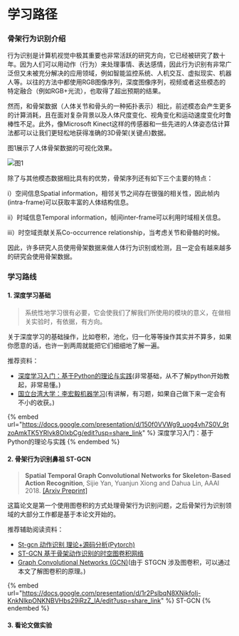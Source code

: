 # 学习路径

### 骨架行为识别介绍

行为识别是计算机视觉中极其重要也非常活跃的研究方向，它已经被研究了数十年。因为人们可以用动作（行为）来处理事情、表达感情，因此行为识别有非常广泛但又未被充分解决的应用领域，例如智能监控系统、人机交互、虚拟现实、机器人等。以往的方法中都使用RGB图像序列，深度图像序列，视频或者这些模态的特定融合（例如RGB+光流），也取得了超出预期的结果。

然而，和骨架数据（人体关节和骨头的一种拓扑表示）相比，前述模态会产生更多的计算消耗，且在面对复杂背景以及人体尺度变化、视角变化和运动速度变化时鲁棒性不足。此外，像Microsoft Kinect这样的传感器和一些先进的人体姿态估计算法都可以让我们更轻松地获得准确的3D骨架(关键点)数据。

图1展示了人体骨架数据的可视化效果。

![图1](files/图1.png)

除了与其他模态数据相比具有的优势，骨架序列还有如下三个主要的特点：

i）空间信息Spatial information，相邻关节之间存在很强的相关性，因此帧内(intra-frame)可以获取丰富的人体结构信息。

ii）时域信息Temporal information，帧间inter-frame可以利用时域相关信息。

iii）时空域贡献关系Co-occurrence relationship，当考虑关节和骨骼的时候。

因此，许多研究人员使用骨架数据来做人体行为识别或检测，且一定会有越来越多的研究会使用骨架数据。

### 学习路线

#### 1. 深度学习基础

> 系统性地学习很有必要，它会使我们了解我们所使用的模块的意义，在做相关实验时，有依据，有方向。

关于深度学习的基础操作，比如卷积，池化，归一化等等操作其实并不算多，如果你愿意的话，也许一到两周就能把它们细细地了解一遍。

推荐资料：

* [深度学习入门：基于Python的理论与实践](files/%E6%B7%B1%E5%BA%A6%E5%AD%A6%E4%B9%A0%E5%85%A5%E9%97%A8%EF%BC%9A%E5%9F%BA%E4%BA%8EPython%E7%9A%84%E7%90%86%E8%AE%BA%E4%B8%8E%E5%AE%9E%E7%8E%B0.pdf)(非常基础，从不了解python开始教起，非常易懂。)
* [国立台湾大学：李宏毅机器学习](https://speech.ee.ntu.edu.tw/\~hylee/ml/2022-spring.php)(有讲解，有习题，如果自己做下来一定会有不小的收获。)

{% embed url="https://docs.google.com/presentation/d/150f0VVWg9_uog4vh7S0V_9tzoAmkTK5YRlvk8OlxbCg/edit?usp=share_link" %}
深度学习入门：基于Python的理论与实践
{% endembed %}

#### 2. 骨架行为识别鼻祖 ST-GCN

> **Spatial Temporal Graph Convolutional Networks for Skeleton-Based Action Recognition**, Sijie Yan, Yuanjun Xiong and Dahua Lin, AAAI 2018. [\[Arxiv Preprint\]](https://arxiv.org/abs/1801.07455)

这篇论文是第一个使用图卷积的方式处理骨架行为识别问题，之后骨架行为识别领域的大部分工作都是基于本论文开始的。

推荐辅助阅读资料：

* [St-gcn 动作识别 理论+源码分析(Pytorch)](https://zhoef.com/2019/08/24/14\_ST-Gcn/)
* [ST-GCN 基于骨架动作识别的时空图卷积网络](https://www.jianshu.com/p/be85114006e3)
* [Graph Convolutional Networks (GCN)](https://ai.plainenglish.io/graph-convolutional-networks-gcn-baf337d5cb6b)(由于 STGCN 涉及图卷积，可以通过本文了解图卷积的原理。)

{% embed url="https://docs.google.com/presentation/d/1r2PslbqN8XNikfoIj-KnkNlkpONKNBVHbs29iRzZ_lA/edit?usp=share_link" %}
ST-GCN
{% endembed %}

#### 3. 看论文做实验
